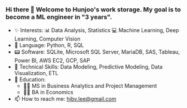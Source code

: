 ### Hi there 👋 Welcome to Hunjoo's work storage. My goal is to become a ML engineer in "3 years".
- ✨ Interests: 📊 Data Analysis, Statistics 💻 Machine Learning, Deep Learning, Computer Vision
- 🔣 Language: Python, R, SQL
- 📟 Software: SQLite, Microsoft SQL Server, MariaDB, SAS, Tableau, Power BI, AWS EC2, GCP, SAP
- 🔧 Technical Skills: Data Modeling, Predictive Modeling, Data Visualization, ETL
- 📖 Education:
  - 🧑‍🎓 MS in Business Analytics and Project Management
  - 🧑‍🎓 BA in Economics
- 📫 How to reach me: hjbv.lee@gmail.com
